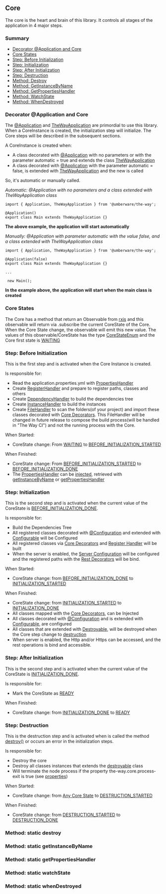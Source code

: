 ## Core

The core is the heart and brain of this library. It controls all stages of the application in 4 major steps.

### Summary

 - [Decorator @Application and Core](#decorator-application-and-core)
 - [Core States](#core-states)
 - [Step: Before Initialization](#step-before-initialization)
 - [Step: Initialization](#step-initialization)
 - [Step: After Initialization](#step-after-initialization)
 - [Step: Destruction](#step-destruction)
 - [Method: Destroy](#method-static-destroy)
 - [Method: GetInstanceByName](#method-static-getinstancebyname)
 - [Method: GetPropertiesHandler](#method-static-getpropertieshandler)
 - [Method: WatchState](#method-static-watchstate)
 - [Method: WhenDestroyed](#method-static-whendestroyed)

### Decorator @Application and Core

The [@Application](decorator/core-decorators.md#application) and [TheWayApplication](the-way-application.md) are primordial to use this library.
When a CoreInstance is created, the initialization step will initialize. The Core steps will be described in the subsequent sections.

A CoreInstance is created when:

 - A class decorated with [@Application](decorator/core-decorators.md#application) with no parameters or with the parameter automatic = true and extends the class [TheWayApplication](the-way-application.md)
 - A class decorated with [@Application](decorator/core-decorators.md#application) with the parameter automatic = false, is extended with [TheWayApplication](the-way-application.md) and the new is called

So, it's automatic or manually called.

*Automatic: @Application with no parameters and a class extended with TheWayApplication class*

    import { Application, TheWayApplication } from '@umberware/the-way';

    @Application()
    export class Main extends TheWayApplication {}

**The above example, the application will start automatically**


*Manually: @Application with parameter automatic with the value false, and a class extended with TheWayApplication class*

    import { Application, TheWayApplication } from '@umberware/the-way';

    @Application(false)
    export class Main extends TheWayApplication {}

    ...

     new Main();

**In the example above, the application will start when the main class is created**

### Core States

The Core has a method that return an Observable from [rxjs](https://rxjs-dev.firebaseapp.com/) and this observable will return via .subscribe the current CoreState of the Core.
When the Core State change, the observable will emit this new value.
The values of this observable/CoreState has the type [CoreStateEnum](shared/enum/core-state-enum.md) and the Core first state is [WAITING](shared/enum/core-state-enum.md#WAITING)

### Step: Before Initialization

This is the first step and is activated when the Core Instance is created.

Is responsible for:

- Read the application.properties.yml with [PropertiesHandler](handler/properties-handler.md)
- Create [RegisterHandler](handler/register-handler.md) and prepare to register paths, classes and others
- Create [DependencyHandler](handler/dependency-handler.md) to build the dependencies tree
- Create [InstanceHandler](handler/instance-handler.md) to build the instances
- Create [FileHandler](handler/file-handler.md) to scan the folders(of your project) and import these classes decorated with [Core Decorators](decorator/core-decorators.md). This FileHandler will be changed in future release to compose the build process(will be handled in "The Way CI") and not the running process with the Core.

When Started:

 - CoreState change: From [WAITING](shared/enum/core-state-enum.md#WAITING) to [BEFORE_INITIALIZATION_STARTED](shared/enum/core-state-enum.md#BEFORE_INITIALIZATION_STARTED)

When Finished:

 - CoreState change: From [BEFORE_INITIALIZATION_STARTED](shared/enum/core-state-enum.md#BEFORE_INITIALIZATION_STARTED) to [BEFORE_INITIALIZATION_DONE](shared/enum/core-state-enum.md#BEFORE_INITIALIZATION_DONE)
 - The [PropertiesHandler](handler/properties-handler.md) can be [injected](decorator/core-decorators.md#inject), retrieved with [getInstanceByName](#method-static-getinstancebyname) or [getPropertiesHandler](#method-static-getpropertieshandler)


### Step: Initialization

This is the second step and is activated when the current value of the CoreState is [BEFORE_INITIALIZATION_DONE](shared/enum/core-state-enum.md#BEFORE_INITIALIZATION_DONE).

Is responsible for:

 - Build the Dependencies Tree
 - All registered classes decorated with [@Configuration](decorator/core-decorators.md#configuration) and extended with [Configurable](shared/abstract/configurable.md) will be Configured
 - All registered classes via [Core Decorators](decorator/core-decorators.md) and [Register Handler](handler/register-handler.md) will be built
 - When the server is enabled, the [Server Configuration](configuration/server-configuration.md) will be configured and the registered paths with the [Rest Decorators](decorator/rest-decorators.md) will be bind.

When Started:

  - CoreState change: from [BEFORE_INITIALIZATION_DONE](shared/enum/core-state-enum.md#BEFORE_INITIALIZATION_DONE) to [INITIALIZATION_STARTED](shared/enum/core-state-enum.md#initialization_started)

When Finished:

  - CoreState change: from [INITIALIZATION_STARTED](shared/enum/core-state-enum.md#INITIALIZATION_STARTED) to [INITIALIZATION_DONE](shared/enum/core-state-enum.md#INITIALIZATION_DONE)
  - All classes mapped with the [Core Decorators](decorator/core-decorators.md), can be Injected
  - All classes decorated with [@Configuration](decorator/core-decorators.md#configuration) and is extended with [Configurable](shared/abstract/configurable.md), are configured
  - All classes that are extended with [Destroyable](shared/abstract/destroyable.md), will be destroyed when the Core step change to [destruction](#step-destruction)
  - When server is enabled, the Http and/or Https can be accessed, and the rest operations is bind and accessible.

### Step: After Initialization

This is the second step and is activated when the current value of the CoreState is [INITIALIZATION_DONE](shared/enum/core-state-enum.md#INITIALIZATION_DONE).

Is responsible for:

 - Mark the CoreState as [READY](shared/enum/core-state-enum.md#READY)

When Finished:

- CoreState change: from [INITIALIZATION_DONE](shared/enum/core-state-enum.md#INITIALIZATION_DONE) to [READY](shared/enum/core-state-enum.md#READY)

### Step: Destruction

This is the destruction step and is activated when is called the method [destroy()](#method-static-destroy) or occurs an error in the initialization steps.

Is responsible for:

- Destroy the core
- Destroy all classes instances that extends the [destroyable](shared/abstract/destroyable.md) class
- Will terminate the node process if the property the-way.core.process-exit is true (see [properties](application-properties.md))

When Started:

- CoreState change: from [Any Core State](shared/enum/core-state-enum.md) to [DESTRUCTION_STARTED](shared/enum/core-state-enum.md#destruction_started)

When Finished:

- CoreState change: from [DESTRUCTION_STARTED](shared/enum/core-state-enum.md#DESTRUCTION_STARTED) to [DESTRUCTION_DONE](shared/enum/core-state-enum.md#destruction_done)

### Method: static destroy

### Method: static getInstanceByName

### Method: static getPropertiesHandler

### Method: static watchState

### Method: static whenDestroyed



